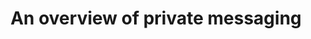 ---
layout: layouts/base-article.njk
title: An overview of private messaging
excerpt: ""
categories: browse
tags: [guide,Private messaging]
primary_tag: Sharing your content
secondary_tag: Private messaging

identifier: private-messaging
status: draft
---